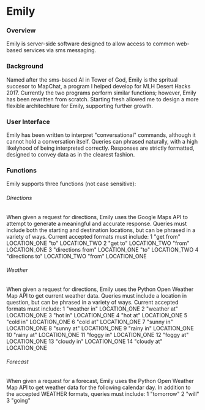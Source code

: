 # Emily

### Overview
Emily is server-side software designed to allow access to common web-based services via sms messaging.

### Background
Named after the sms-based AI in Tower of God, Emily is the spritual succesor to MapChat, a program I helped develop for MLH Desert Hacks 2017. Currently the two programs perform similar functions; however, Emily has been rewritten from scratch. Starting fresh allowed me to design a more flexible architechture for Emily, supporting further growth.

### User Interface
Emily has been written to interpret "conversational" commands, although it cannot hold a conversation itself. Queries can phrased naturally, with a high likelyhood of being interpreted correctly. Responses are strictly formatted, designed to convey data as in the clearest fashion.


### Functions
Emily supports three functions (not case sensitive):

###### Directions
When given a request for directions, Emily uses the Google Maps API to attempt to generate a meaningful and accurate response. Queries must include both the starting and destination locations, but can be phrased in a variety of ways. Current accepted formats must include:
1 "get from" LOCATION_ONE "to" LOCATION_TWO
2 "get to" LOCATION_TWO "from" LOCATION_ONE
3 "directions from" LOCATION_ONE "to" LOCATION_TWO
4 "directions to" LOCATION_TWO "from" LOCATION_ONE

###### Weather
When given a request for directions, Emily uses the Python Open Weather Map API to get current weather data. Queries must include a location in question, but can be phrased in a variety of ways. Current accepted formats must include:
1 "weather in" LOCATION_ONE
2 "weather at" LOCATION_ONE
3 "hot in" LOCATION_ONE
4 "hot at" LOCATION_ONE
5 "cold in" LOCATION_ONE
6 "cold at" LOCATION_ONE
7 "sunny in" LOCATION_ONE
8 "sunny at" LOCATION_ONE
9 "rainy in" LOCATION_ONE
10 "rainy at" LOCATION_ONE
11 "foggy in" LOCATION_ONE
12 "foggy at" LOCATION_ONE
13 "cloudy in" LOCATION_ONE
14 "cloudy at" LOCATION_ONE

###### Forecast
When given a request for a forecast, Emily uses the Python Open Weather Map API to get weather data for the following calendar day. In addition to the accepted WEATHER formats, queries must include:
1 "tomorrow"
2 "will"
3 "going"
